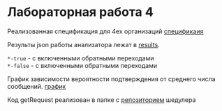 
# Лабораторная работа 4


Реализованная спецификация для 4ех организаций [спецификаия](./prog-autom-consensus-analyzer/resources/cnf-4-orgs.yaml)


Результы json работы анализатора лежат в [results](./prog-autom-consensus-analyzer/results/).


`*-true` - с включенными обратными переходами\
`*-false` - с включенными обратными переходами

График зависимости вероятности подтверждения от среднего числа
сообщений. [график](./prog-autom-consensus-analyzer/results/cnf-4-true/graph.png)

Код getRequest реализован в папке с [репозиторием](./consensus-scheduler/) шедулера
